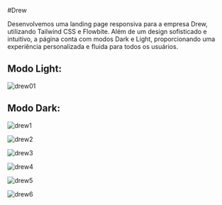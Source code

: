 #Drew

Desenvolvemos uma landing page responsiva para a empresa Drew, utilizando Tailwind CSS e Flowbite. Além de um design sofisticado e intuitivo, a página conta com modos Dark e Light, proporcionando uma experiência personalizada e fluida para todos os usuários.

## Modo Light:

![drew01](https://github.com/user-attachments/assets/5b4f149d-814e-4248-8b74-8962422025b6)


## Modo Dark:

![drew1](https://github.com/user-attachments/assets/1ad87623-1a77-4f2e-be0a-a924638be41b)

![drew2](https://github.com/user-attachments/assets/0947e784-1859-498b-aea5-87311aeee649)

![drew3](https://github.com/user-attachments/assets/cbc898c3-dbdc-4d9e-b0a8-ee2ddeab00da)

![drew4](https://github.com/user-attachments/assets/b9f8add4-01ca-4460-9509-dc46dfb954bd)

![drew5](https://github.com/user-attachments/assets/3b1b4367-1ef6-4807-af30-5857e1708e21)

![drew6](https://github.com/user-attachments/assets/8c3dfccb-088b-4016-8bba-30d0bd84cdce)
